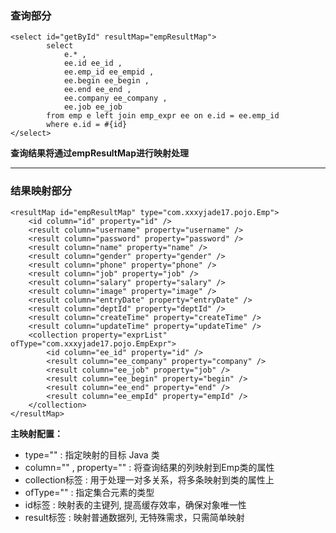 ### 查询部分
```
<select id="getById" resultMap="empResultMap">
        select
            e.* ,
            ee.id ee_id ,
            ee.emp_id ee_empid ,
            ee.begin ee_begin ,
            ee.end ee_end ,
            ee.company ee_company ,
            ee.job ee_job
        from emp e left join emp_expr ee on e.id = ee.emp_id
        where e.id = #{id}
</select>
```
  **查询结果将通过empResultMap进行映射处理**
***
### 结果映射部分
```
<resultMap id="empResultMap" type="com.xxxyjade17.pojo.Emp">
    <id column="id" property="id" />
    <result column="username" property="username" />
    <result column="password" property="password" />
    <result column="name" property="name" />
    <result column="gender" property="gender" />
    <result column="phone" property="phone" />
    <result column="job" property="job" />
    <result column="salary" property="salary" />
    <result column="image" property="image" />
    <result column="entryDate" property="entryDate" />
    <result column="deptId" property="deptId" />
    <result column="createTime" property="createTime" />
    <result column="updateTime" property="updateTime" />
    <collection property="exprList" ofType="com.xxxyjade17.pojo.EmpExpr">
        <id column="ee_id" property="id" />
        <result column="ee_company" property="company" />
        <result column="ee_job" property="job" />
        <result column="ee_begin" property="begin" />
        <result column="ee_end" property="end" />
        <result column="ee_empId" property="empId" />
    </collection>
</resultMap>
```
**主映射配置：**
  - type="" : 指定映射的目标 Java 类
  - column="" , property="" : 将查询结果的列映射到Emp类的属性
  - collection标签 : 用于处理一对多关系，将多条映射到类的属性上
  - ofType="" : 指定集合元素的类型
  - id标签 : 映射表的主键列, 提高缓存效率，确保对象唯一性
  - result标签 : 映射普通数据列, 无特殊需求，只需简单映射
